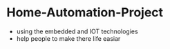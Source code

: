 # Home-Automation-Project
- using the embedded and IOT technologies
- help people to make there life easiar
